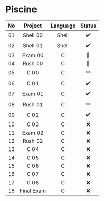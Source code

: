 # Piscine
| No |   Project  | Language | Status |
|:--:|:----------:|:--------:|:------:|
| 01 | Shell 00   |   Shell  |    ✔️   |
| 02 | Shell 01   |   Shell  |    ✔️   |
| 03 | Exam 00    |     C    |    📖   |
| 04 | Rush 00    |     C    |    📖   |
| 05 | C 00       |     C    |    ✏️   |
| 06 | C 01       |     C    |    ✔️   |
| 07 | Exam 01    |     C    |    ✔️   |
| 08 | Rush 01    |     C    |    ✏️   |
| 09 | C 02       |     C    |    ✔️   |
| 10 | C 03       |     C    |    ❌   |
| 11 | Exam 02    |     C    |    ❌   |
| 12 | Rush 02    |     C    |    ❌   |
| 13 | C 04       |     C    |    ❌   |
| 14 | C 05       |     C    |    ❌   |
| 15 | C 06       |     C    |    ❌   |
| 16 | C 07       |     C    |    ❌   |
| 17 | C 08       |     C    |    ❌   |
| 18 | Final Exam |     C    |    ❌   |
